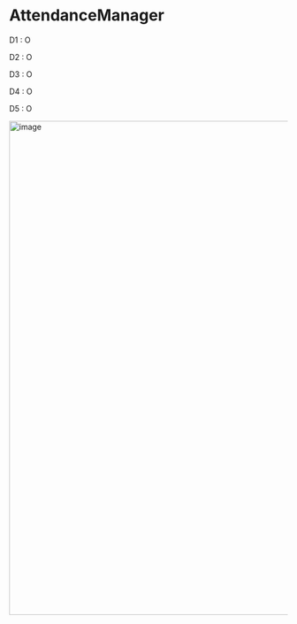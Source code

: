 # AttendanceManager


D1 : O

D2 : O

D3 : O

D4 : O

D5 : O

<img width="1704" height="893" alt="image" src="https://github.com/user-attachments/assets/db84d7a9-b839-4132-a2d5-a9f233072e63" />
